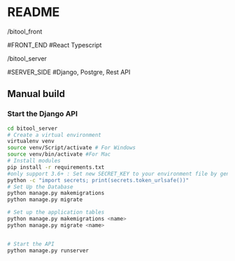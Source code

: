 # README

/bitool_front

#FRONT_END
#React Typescript

/bitool_server

#SERVER_SIDE
#Django, Postgre, Rest API

## Manual build

### Start the Django API

```bash
cd bitool_server
# Create a virtual environment
virtualenv venv
source venv/Script/activate # For Windows
source venv/bin/activate #For Mac
# Install modules
pip install -r requirements.txt
#only support 3.6+ : Set new SECRET_KEY to your environment file by generating with below command, copy the output then paste it in your .env
python -c "import secrets; print(secrets.token_urlsafe())"
# Set Up the Database
python manage.py makemigrations
python manage.py migrate

# Set up the application tables
python manage.py makemigrations <name>
python manage.py migrate <name>


# Start the API
python manage.py runserver
```
